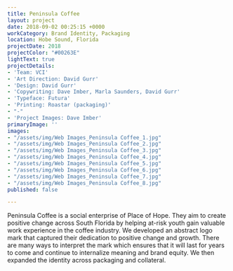```yaml
---
title: Peninsula Coffee
layout: project
date: 2018-09-02 00:25:15 +0000
workCategory: Brand Identity, Packaging
location: Hobe Sound, Florida
projectDate: 2018
projectColor: "#00263E"
lightText: true
projectDetails:
- 'Team: VCI'
- 'Art Direction: David Gurr'
- 'Design: David Gurr'
- 'Copywriting: Dave Imber, Marla Saunders, David Gurr'
- 'Typeface: Futura'
- 'Printing: Roastar (packaging)'
- "-"
- 'Project Images: Dave Imber'
primaryImage: ''
images:
- "/assets/img/Web Images_Peninsula Coffee_1.jpg"
- "/assets/img/Web Images_Peninsula Coffee_2.jpg"
- "/assets/img/Web Images_Peninsula Coffee_3.jpg"
- "/assets/img/Web Images_Peninsula Coffee_4.jpg"
- "/assets/img/Web Images_Peninsula Coffee_5.jpg"
- "/assets/img/Web Images_Peninsula Coffee_6.jpg"
- "/assets/img/Web Images_Peninsula Coffee_7.jpg"
- "/assets/img/Web Images_Peninsula Coffee_8.jpg"
published: false

---
```

Peninsula Coffee is a social enterprise of Place of Hope. They aim to create positive change across South Florida by helping at-risk youth gain valuable work experience in the coffee industry. We developed an abstract logo mark that captured their dedication to positive change and growth. There are many ways to interpret the mark which ensures that it will last for years to come and continue to internalize meaning and brand equity. We then expanded the identity across packaging and collateral.  